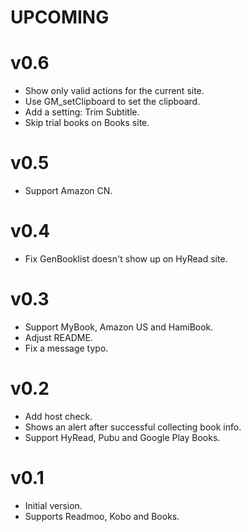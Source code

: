 # UPCOMING

# v0.6
* Show only valid actions for the current site.
* Use GM_setClipboard to set the clipboard.
* Add a setting: Trim Subtitle.
* Skip trial books on Books site.

# v0.5
* Support Amazon CN.

# v0.4
* Fix GenBooklist doesn't show up on HyRead site.

# v0.3
* Support MyBook, Amazon US and HamiBook.
* Adjust README.
* Fix a message typo.

# v0.2
* Add host check.
* Shows an alert after successful collecting book info.
* Support HyRead, Pubu and Google Play Books.

# v0.1
* Initial version.
* Supports Readmoo, Kobo and Books.
